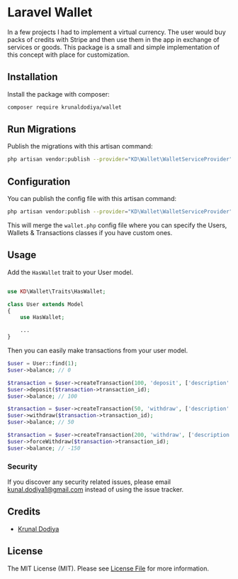 # Laravel Wallet

In a few projects I had to implement a virtual currency. The user would buy packs of credits with Stripe and then use them in the app in exchange of services or goods.
This package is a small and simple implementation of this concept with place for customization.

## Installation

Install the package with composer:

```bash
composer require krunaldodiya/wallet
```

## Run Migrations

Publish the migrations with this artisan command:

```bash
php artisan vendor:publish --provider="KD\Wallet\WalletServiceProvider" --tag=migrations
```

## Configuration

You can publish the config file with this artisan command:

```bash
php artisan vendor:publish --provider="KD\Wallet\WalletServiceProvider" --tag=config
```

This will merge the `wallet.php` config file where you can specify the Users, Wallets & Transactions classes if you have custom ones.

## Usage

Add the `HasWallet` trait to your User model.

```php

use KD\Wallet\Traits\HasWallet;

class User extends Model
{
    use HasWallet;

    ...
}
```

Then you can easily make transactions from your user model.

```php
$user = User::find(1);
$user->balance; // 0

$transaction = $user->createTransaction(100, 'deposit', ['description' => 'transaction description'])
$user->deposit($transaction->transaction_id);
$user->balance; // 100

$transaction = $user->createTransaction(50, 'withdraw', ['description' => 'transaction description'])
$user->withdraw($transaction->transaction_id);
$user->balance; // 50

$transaction = $user->createTransaction(200, 'withdraw', ['description' => 'transaction description'])
$user->forceWithdraw($transaction->transaction_id);
$user->balance; // -150
```

### Security

If you discover any security related issues, please email kunal.dodiya1@gmail.com instead of using the issue tracker.

## Credits

- [Krunal Dodiya](https://github.com/krunaldodiya)

## License

The MIT License (MIT). Please see [License File](license.md) for more information.
